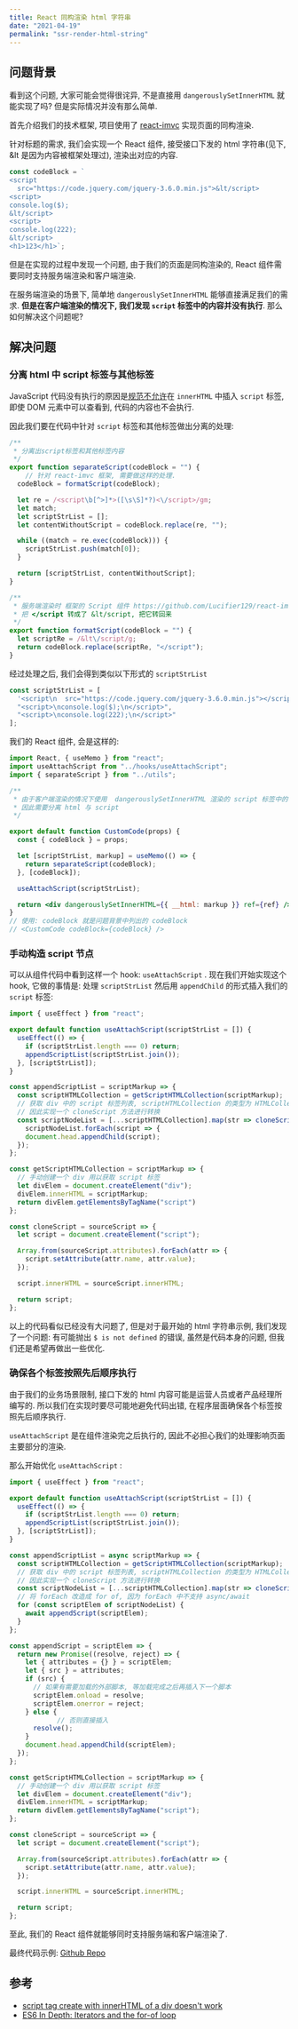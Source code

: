 ```yaml
---
title: React 同构渲染 html 字符串
date: "2021-04-19"
permalink: "ssr-render-html-string"
---
```


## 问题背景

看到这个问题, 大家可能会觉得很诧异, 不是直接用 `dangerouslySetInnerHTML` 就能实现了吗? 但是实际情况并没有那么简单. 

首先介绍我们的技术框架, 项目使用了 [react-imvc](https://github.com/Lucifier129/react-imvc) 实现页面的同构渲染.

针对标题的需求, 我们会实现一个 React 组件, 接受接口下发的 html 字符串(见下, &lt 是因为内容被框架处理过), 渲染出对应的内容.

```jsx
const codeBlock = `
<script
  src="https://code.jquery.com/jquery-3.6.0.min.js">&lt/script>
<script>
console.log($);
&lt/script>
<script>
console.log(222);
&lt/script>
<h1>123</h1>`;
```

但是在实现的过程中发现一个问题, 由于我们的页面是同构渲染的, React 组件需要同时支持服务端渲染和客户端渲染. 

在服务端渲染的场景下, 简单地 `dangerouslySetInnerHTML` 能够直接满足我们的需求. **但是在客户端渲染的情况下, 我们发现 `script` 标签中的内容并没有执行**. 那么如何解决这个问题呢?

## 解决问题

### 分离 html 中 script 标签与其他标签

JavaScript 代码没有执行的原因是[规范不允许](https://stackoverflow.com/questions/13390588/script-tag-create-with-innerhtml-of-a-div-doesnt-work/13392818#13392818)在 `innerHTML` 中插入 `script` 标签, 即使 DOM 元素中可以查看到, 代码的内容也不会执行.

因此我们要在代码中针对 `script` 标签和其他标签做出分离的处理:

```jsx
/**
 * 分离出script标签和其他标签内容
 */
export function separateScript(codeBlock = "") {
	// 针对 react-imvc 框架, 需要做这样的处理.
  codeBlock = formatScript(codeBlock);

  let re = /<script\b[^>]*>([\s\S]*?)<\/script>/gm;
  let match;
  let scriptStrList = [];
  let contentWithoutScript = codeBlock.replace(re, "");

  while ((match = re.exec(codeBlock))) {
    scriptStrList.push(match[0]);
  }

  return [scriptStrList, contentWithoutScript];
}

/**
 * 服务端渲染时 框架的 Script 组件 https://github.com/Lucifier129/react-imvc/blob/master/component/Script.js
 * 把 </script 转成了 &lt/script, 把它转回来
 */
export function formatScript(codeBlock = "") {
  let scriptRe = /&lt\/script/g;
  return codeBlock.replace(scriptRe, "</script"); 
}
```

经过处理之后, 我们会得到类似以下形式的 `scriptStrList` 

```jsx
const scriptStrList = [
  '<script\n  src="https://code.jquery.com/jquery-3.6.0.min.js"></script>',
  "<script>\nconsole.log($);\n</script>",
  "<script>\nconsole.log(222);\n</script>"
];
```

我们的 React 组件, 会是这样的:

```jsx
import React, { useMemo } from "react";
import useAttachScript from "../hooks/useAttachScript";
import { separateScript } from "../utils";

/**
 * 由于客户端渲染的情况下使用  dangerouslySetInnerHTML 渲染的 script 标签中的代码无法执行
 * 因此需要分离 html 与 script
 */

export default function CustomCode(props) {
  const { codeBlock } = props;

  let [scriptStrList, markup] = useMemo(() => {
    return separateScript(codeBlock);
  }, [codeBlock]);

  useAttachScript(scriptStrList);

  return <div dangerouslySetInnerHTML={{ __html: markup }} ref={ref} />;
}
// 使用: codeBlock 就是问题背景中列出的 codeBlock
// <CustomCode codeBlock={codeBlock} />
```

### 手动构造 script 节点

可以从组件代码中看到这样一个 hook: `useAttachScript` . 现在我们开始实现这个 hook, 它做的事情是: 处理 `scriptStrList` 然后用 `appendChild` 的形式插入我们的 `script` 标签:

```jsx
import { useEffect } from "react";

export default function useAttachScript(scriptStrList = []) {
  useEffect(() => {
    if (scriptStrList.length === 0) return;
    appendScriptList(scriptStrList.join());
  }, [scriptStrList]);
}

const appendScriptList = scriptMarkup => {
  const scriptHTMLCollection = getScriptHTMLCollection(scriptMarkup);
  // 获取 div 中的 script 标签列表, scriptHTMLCollection 的类型为 HTMLCollection, 而不是 NodeList
  // 因此实现一个 cloneScript 方法进行转换
  const scriptNodeList = [...scriptHTMLCollection].map(str => cloneScript(str)); 
	scriptNodeList.forEach(script => {
    document.head.appendChild(script);
  });
};

const getScriptHTMLCollection = scriptMarkup => {
  // 手动创建一个 div 用以获取 script 标签
  let divElem = document.createElement("div");
  divElem.innerHTML = scriptMarkup;
  return divElem.getElementsByTagName("script")
};

const cloneScript = sourceScript => {
  let script = document.createElement("script");

  Array.from(sourceScript.attributes).forEach(attr => {
    script.setAttribute(attr.name, attr.value);
  });

  script.innerHTML = sourceScript.innerHTML;

  return script;
};
```

以上的代码看似已经没有大问题了, 但是对于最开始的 html 字符串示例, 我们发现了一个问题: 有可能抛出 `$ is not defined` 的错误, 虽然是代码本身的问题, 但我们还是希望再做出一些优化.

### 确保各个标签按照先后顺序执行

由于我们的业务场景限制, 接口下发的 html 内容可能是运营人员或者产品经理所编写的. 所以我们在实现时要尽可能地避免代码出错, 在程序层面确保各个标签按照先后顺序执行.

`useAttachScript` 是在组件渲染完之后执行的, 因此不必担心我们的处理影响页面主要部分的渲染.

那么开始优化 `useAttachScript` :

```jsx
import { useEffect } from "react";

export default function useAttachScript(scriptStrList = []) {
  useEffect(() => {
    if (scriptStrList.length === 0) return;
    appendScriptList(scriptStrList.join());
  }, [scriptStrList]);
}

const appendScriptList = async scriptMarkup => {
  const scriptHTMLCollection = getScriptHTMLCollection(scriptMarkup);
  // 获取 div 中的 script 标签列表, scriptHTMLCollection 的类型为 HTMLCollection, 而不是 NodeList
  // 因此实现一个 cloneScript 方法进行转换
  const scriptNodeList = [...scriptHTMLCollection].map(str => cloneScript(str));
  // 将 forEach 改造成 for of, 因为 forEach 中不支持 async/await
  for (const scriptElem of scriptNodeList) {
    await appendScript(scriptElem);
  }
};

const appendScript = scriptElem => {
  return new Promise((resolve, reject) => {
    let { attributes = {} } = scriptElem;
    let { src } = attributes;
    if (src) {
      // 如果有需要加载的外部脚本, 等加载完成之后再插入下一个脚本
      scriptElem.onload = resolve;
      scriptElem.onerror = reject;
    } else {
			// 否则直接插入
      resolve();
    }
    document.head.appendChild(scriptElem);
  });
};

const getScriptHTMLCollection = scriptMarkup => {
  // 手动创建一个 div 用以获取 script 标签
  let divElem = document.createElement("div");
  divElem.innerHTML = scriptMarkup;
  return divElem.getElementsByTagName("script");
};

const cloneScript = sourceScript => {
  let script = document.createElement("script");

  Array.from(sourceScript.attributes).forEach(attr => {
    script.setAttribute(attr.name, attr.value);
  });

  script.innerHTML = sourceScript.innerHTML;

  return script;
};
```

至此, 我们的 React 组件就能够同时支持服务端和客户端渲染了.

最终代码示例: [Github Repo](https://github.com/icyfish/react-app/blob/master/src/components/CustomCode.js)

## 参考

- [script tag create with innerHTML of a div doesn't work](https://stackoverflow.com/questions/13390588/script-tag-create-with-innerhtml-of-a-div-doesnt-work/13392818#13392818)
- [ES6 In Depth: Iterators and the for-of loop](https://hacks.mozilla.org/2015/04/es6-in-depth-iterators-and-the-for-of-loop/)